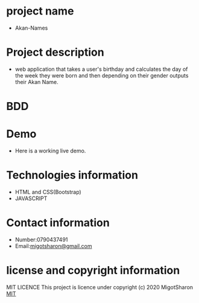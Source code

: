 # project name
* Akan-Names
# Project description
* web application that takes a user's birthday and calculates the day of the week they were born and then depending on their gender outputs their Akan Name. 


# BDD




# Demo
* Here is a working live demo.




# Technologies information
* HTML and CSS(Bootstrap)
* JAVASCRIPT
# Contact information
* Number:0790437491
* Email:migotsharon@gmail.com

# license and copyright information
MIT LICENCE</a>
This  project is licence under <a href="https://opensource.org/licenses/MIT"></a>
copyright (c) 2020 MigotSharon
[MIT](https://github.com/MigotSharon/Akan-Names/blob/master/LICENSE)


